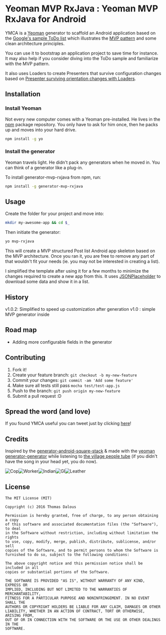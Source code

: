 # Yeoman MVP RxJava : Yeoman MVP RxJava for Android
YMCA is a [Yeoman](http://yeoman.io) generator to scaffold an Android application based on the [Google's sample ToDo list](https://github.com/googlesamples/android-architecture/tree/todo-mvp/) which illustrates the [MVP pattern](https://en.wikipedia.org/wiki/Model%E2%80%93view%E2%80%93presenter) and some clean architecture principles.

You can use it to bootstrap an application project to save time for instance. It may also help if you consider diving into the ToDo sample and familiarize with the MVP pattern.

It also uses Loaders to create Presenters that survive configuration changes based on [Presenter surviving orientation changes with Loaders](https://medium.com/@czyrux/presenter-surviving-orientation-changes-with-loaders-6da6d86ffbbf#.si50hutro).

## Installation
### Install Yeoman

Not every new computer comes with a Yeoman pre-installed. He lives in the [npm](https://npmjs.org) package repository. You only have to ask for him once, then he packs up and moves into your hard drive.

```bash
npm install -g yo
```

### Install the generator

Yeoman travels light. He didn't pack any generators when he moved in. You can think of a generator like a plug-in.

To install generator-mvp-rxjava from npm, run:

```bash
npm install -g generator-mvp-rxjava
```

## Usage
Create the folder for your project and move into:
```bash
mkdir my-awesome-app && cd $_
```
Then initiate the generator:

```bash
yo mvp-rxjava
```

This will create a MVP structured Post list Android app skeleton based on the MVP architecture. Once you ran it, you are free to remove any part of that wouldn't fit your needs (ie. you may not be interested in creating a list).

I simplified the template after using it for a few months to minimize the changes required to create a new app from this. It uses [JSONPlaceholder](https://jsonplaceholder.typicode.com) to download some data and show it in a list.

## History
v1.0.2: Simplified to speed up customization after generation
v1.0  : simple MVP generator inside

## Road map
* Adding more configurable fields in the generator

## Contributing
1. Fork it!
2. Create your feature branch: `git checkout -b my-new-feature`
3. Commit your changes: `git commit -am 'Add some feature'`
4. Make sure all tests still pass `mocha test/test-app.js`
5. Push to the branch: `git push origin my-new-feature`
6. Submit a pull request :D

## Spread the word (and love)
If you found YMCA useful you can tweet just by clicking [here](https://goo.gl/JpIzmw)!

## Credits
Inspired by the [generator-android-square-stack](https://raw.githubusercontent.com/kuhnza/generator-android-square-stack)
& made with the [yeoman generator-generator](https://github.com/yeoman/generator-generator)
while listening to [the village people tube](https://www.youtube.com/watch?v=CS9OO0S5w2k) (if you didn't have the song in your head yet, you do now).

![Cop](https://raw.githubusercontent.com/otomatik/generator-ymca/master/village-people/cop.gif)![Worker](https://raw.githubusercontent.com/otomatik/generator-ymca/master/village-people/worker.gif)![Indian](https://raw.githubusercontent.com/otomatik/generator-ymca/master/village-people/indian.gif)![GI](https://raw.githubusercontent.com/otomatik/generator-ymca/master/village-people/gi.gif)![Leather](https://raw.githubusercontent.com/otomatik/generator-ymca/master/village-people/leather.gif)

## License
```
The MIT License (MIT)

Copyright (c) 2016 Thomas Dalous

Permission is hereby granted, free of charge, to any person obtaining a copy
of this software and associated documentation files (the "Software"), to deal
in the Software without restriction, including without limitation the rights
to use, copy, modify, merge, publish, distribute, sublicense, and/or sell
copies of the Software, and to permit persons to whom the Software is
furnished to do so, subject to the following conditions:

The above copyright notice and this permission notice shall be included in all
copies or substantial portions of the Software.

THE SOFTWARE IS PROVIDED "AS IS", WITHOUT WARRANTY OF ANY KIND, EXPRESS OR
IMPLIED, INCLUDING BUT NOT LIMITED TO THE WARRANTIES OF MERCHANTABILITY,
FITNESS FOR A PARTICULAR PURPOSE AND NONINFRINGEMENT. IN NO EVENT SHALL THE
AUTHORS OR COPYRIGHT HOLDERS BE LIABLE FOR ANY CLAIM, DAMAGES OR OTHER
LIABILITY, WHETHER IN AN ACTION OF CONTRACT, TORT OR OTHERWISE, ARISING FROM,
OUT OF OR IN CONNECTION WITH THE SOFTWARE OR THE USE OR OTHER DEALINGS IN THE
SOFTWARE.
```
